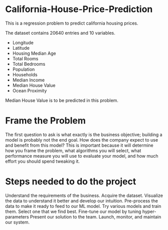 # California-House-Price-Prediction
This is a regression problem to predict california housing prices.

The dataset contains 20640 entries and 10 variables.

* Longitude
* Latitude
* Housing Median Age
* Total Rooms
* Total Bedrooms
* Population
* Households
* Median Income
* Median House Value
* Ocean Proximity

Median House Value is to be predicted in this problem.

# Frame the Problem
The first question to ask is what exactly is the business objective; building a
model is probably not the end goal. How does the company expect to use and benefit from this model? This is important because it will determine how you frame the problem, what algorithms you will select, what performance measure you will use to evaluate your model, and how much effort you should spend tweaking it.

# Steps needed to do the project 
Understand the requirements of the business.
Acquire the dataset.
Visualize the data to understand it better and develop our intuition.
Pre-process the data to make it ready to feed to our ML model.
Try various models and train them. Select one that we find best.
Fine-tune our model by tuning hyper-parameters
Present our solution to the team.
Launch, monitor, and maintain our system.
